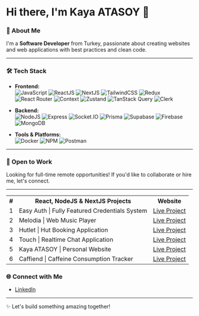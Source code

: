 # Hi there, I'm Kaya ATASOY 👋  

### 🌟 About Me  
I'm a **Software Developer** from Turkey, passionate about creating websites and web applications with best practices and clean code.  

---

### 🛠️ Tech Stack  
- **Frontend:**  
  ![JavaScript](https://img.shields.io/badge/JavaScript-F7DF1E?style=for-the-badge&logo=javascript&logoColor=black) ![ReactJS](https://img.shields.io/badge/React-61DAFB?style=for-the-badge&logo=react&logoColor=black) ![NextJS](https://img.shields.io/badge/Next.js-000000?style=for-the-badge&logo=next.js&logoColor=white) ![TailwindCSS](https://img.shields.io/badge/Tailwind_CSS-38B2AC?style=for-the-badge&logo=tailwind-css&logoColor=white) ![Redux](https://img.shields.io/badge/Redux-764ABC?style=for-the-badge&logo=redux&logoColor=white) ![React Router](https://img.shields.io/badge/React_Router-CA4245?style=for-the-badge&logo=react-router&logoColor=white) ![Context](https://img.shields.io/badge/React_Context-61DAFB?style=for-the-badge&logo=react&logoColor=black) ![Zustand](https://img.shields.io/badge/Zustand-181717?style=for-the-badge&logo=zustand&logoColor=white) ![TanStack Query](https://img.shields.io/badge/TanStack_Query-0075FF?style=for-the-badge&logo=graphql&logoColor=white) ![Clerk](https://img.shields.io/badge/Clerk-F2F3F5?style=for-the-badge&logo=clerk&logoColor=black)
- **Backend:**  
  ![NodeJS](https://img.shields.io/badge/Node.js-339933?style=for-the-badge&logo=node.js&logoColor=white) ![Express](https://img.shields.io/badge/Express-000000?style=for-the-badge&logo=express&logoColor=white) ![Socket.IO](https://img.shields.io/badge/Socket.IO-010101?style=for-the-badge&logo=socket.io&logoColor=white) ![Prisma](https://img.shields.io/badge/Prisma-2D3748?style=for-the-badge&logo=prisma&logoColor=white) ![Supabase](https://img.shields.io/badge/Supabase-3ECF8E?style=for-the-badge&logo=supabase&logoColor=white) ![Firebase](https://img.shields.io/badge/Firebase-FFCA28?style=for-the-badge&logo=firebase&logoColor=black) ![MongoDB](https://img.shields.io/badge/MongoDB-47A248?style=for-the-badge&logo=mongodb&logoColor=white)  

- **Tools & Platforms:**  
  ![Docker](https://img.shields.io/badge/Docker-2496ED?style=for-the-badge&logo=docker&logoColor=white) ![NPM](https://img.shields.io/badge/NPM-CB3837?style=for-the-badge&logo=npm&logoColor=white) ![Postman](https://img.shields.io/badge/Postman-FF6C37?style=for-the-badge&logo=postman&logoColor=white)  

---
### 💼 Open to Work  
Looking for full-time remote opportunities! If you'd like to collaborate or hire me, let's connect.  

---

<div align="center">
<table>
  <tr>
    <th>#</th>
    <th>React, NodeJS & NextJS Projects</th>
    <th>Website</th>
  </tr>
  <tr>
    <td>1</td>
    <td>Easy Auth | Fully Featured Credentials System</td>
    <td> <a href='https://easy-auth.onrender.com' target='_blank'>Live Project</a> </td>
  </tr>
 <tr>
    <td>2</td>
    <td>Melodia | Web Music Player</td>
    <td> <a href='https://melodia-aaln.onrender.com/' target='_blank'>Live Project</a> </td>
  </tr>
   <tr>
    <td>3</td>
    <td>Hutlet | Hut Booking Application</td>
    <td> <a href='https://hutlet-cabins.vercel.app/' target='_blank'>Live Project</a> </td>
  </tr>
 <tr>
    <td>4</td>
    <td>Touch | Realtime Chat Application</td>
    <td> <a href='https://touch-chkm.onrender.com/' target='_blank'>Live Project</a> </td>
  </tr>
 <tr>
    <td>5</td>
    <td>Kaya ATASOY | Personal Website</td>
    <td> <a href='https://www.kaya-atasoy.site/' target='_blank'>Live Project</a> </td>
  </tr>
 <tr>
    <td>6</td>
    <td>Caffiend | Caffeine Consumption Tracker</td>
    <td> <a href='https://trackwithcaffiend.netlify.app/' target='_blank'>Live Project</a> </td>
  </tr>
</table>
</div>

### 🌐 Connect with Me  
- [LinkedIn](https://www.linkedin.com/in/kaya-atasoy-906786257/)  

---

✨ Let's build something amazing together!  
